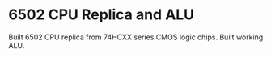 # 6502 CPU Replica and ALU

Built 6502 CPU replica from 74HCXX series CMOS logic chips.
Built working ALU.
